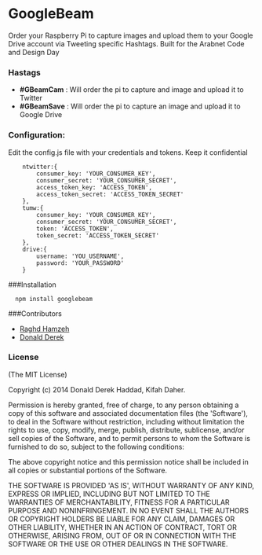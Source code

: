 GoogleBeam
==========

Order your Raspberry Pi to capture images and upload them to your Google Drive account via Tweeting specific Hashtags. Built for the Arabnet Code and Design Day

### Hastags

+ **\#GBeamCam** : Will order the pi to capture and image and upload it to Twitter
+ **\#GBeamSave** : Will order the pi to capture an image and upload it to Google Drive

### Configuration:

Edit the config.js file with your credentials and tokens. Keep it confidential

```
	ntwitter:{
		consumer_key: 'YOUR_CONSUMER_KEY',
		consumer_secret: 'YOUR_CONSUMER_SECRET',
		access_token_key: 'ACCESS_TOKEN',
		access_token_secret: 'ACCESS_TOKEN_SECRET'
	},
	tumw:{
		consumer_key: 'YOUR_CONSUMER_KEY',
		consumer_secret: 'YOUR_CONSUMER_SECRET',
		token: 'ACCESS_TOKEN',
		token_secret: 'ACCESS_TOKEN_SECRET'
	},
	drive:{
		username: 'YOU_USERNAME',
		password: 'YOUR_PASSWORD'
	}
```

###Installation

```
  npm install googlebeam
```

###Contributors
+ [Raghd Hamzeh](https://github.com/rhamzeh)
+ [Donald Derek](https://github.com/DonaldDerek)

### License

(The MIT License)

Copyright (c) 2014 Donald Derek Haddad, Kifah Daher.

Permission is hereby granted, free of charge, to any person obtaining a copy of this software and associated documentation files (the 'Software'), to deal in the Software without restriction, including without limitation the rights to use, copy, modify, merge, publish, distribute, sublicense, and/or sell copies of the Software, and to permit persons to whom the Software is furnished to do so, subject to the following conditions:

The above copyright notice and this permission notice shall be included in all copies or substantial portions of the Software.

THE SOFTWARE IS PROVIDED 'AS IS', WITHOUT WARRANTY OF ANY KIND, EXPRESS OR IMPLIED, INCLUDING BUT NOT LIMITED TO THE WARRANTIES OF MERCHANTABILITY, FITNESS FOR A PARTICULAR PURPOSE AND NONINFRINGEMENT. IN NO EVENT SHALL THE AUTHORS OR COPYRIGHT HOLDERS BE LIABLE FOR ANY CLAIM, DAMAGES OR OTHER LIABILITY, WHETHER IN AN ACTION OF CONTRACT, TORT OR OTHERWISE, ARISING FROM, OUT OF OR IN CONNECTION WITH THE SOFTWARE OR THE USE OR OTHER DEALINGS IN THE SOFTWARE.
